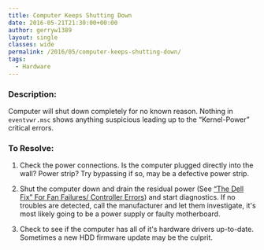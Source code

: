 ```yaml
---
title: Computer Keeps Shutting Down
date: 2016-05-21T21:30:00+00:00
author: gerryw1389
layout: single
classes: wide
permalink: /2016/05/computer-keeps-shutting-down/
tags:
  - Hardware
---
```

<!--more-->

### Description:

Computer will shut down completely for no known reason. Nothing in `eventvwr.msc` shows anything suspicious leading up to the &#8220;Kernel-Power&#8221; critical errors.

### To Resolve:

1. Check the power connections. Is the computer plugged directly into the wall? Power strip? Try bypassing if so, may be a defective power strip.

2. Shut the computer down and drain the residual power (See [&#8220;The Dell Fix&#8221; For Fan Failures/ Controller Errors](https://automationadmin.com/2016/05/the-dell-fix-for-fancontroller-errors/)) and start diagnostics. If no troubles are detected, call the manufacturer and let them investigate, it's most likely going to be a power supply or faulty motherboard.

3. Check to see if the computer has all of it's hardware drivers up-to-date. Sometimes a new HDD firmware update may be the culprit.